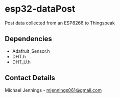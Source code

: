 # esp32-dataPost
Post data collected from an ESP8266 to Thingspeak

## Dependencies
- Adafruit_Sensor.h
- DHT.h
- DHT_U.h

## Contact Details
Michael Jennings - mjennings061@gmail.com
